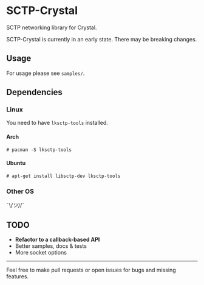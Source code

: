 # SCTP-Crystal

SCTP networking library for Crystal.

SCTP-Crystal is currently in an early state.
There may be breaking changes.

## Usage

For usage please see `samples/`.

## Dependencies
### Linux
You need to have `lksctp-tools` installed.
#### Arch
`# pacman -S lksctp-tools`
#### Ubuntu
`# apt-get install libsctp-dev lksctp-tools`

### Other OS
¯\\_(ツ)_/¯
<!--
 :shrug: would be better.
-->
## TODO
- **Refactor to a callback-based API**
- Better samples, docs & tests
- More socket options

---

Feel free to make pull requests or open issues for bugs and missing features.
